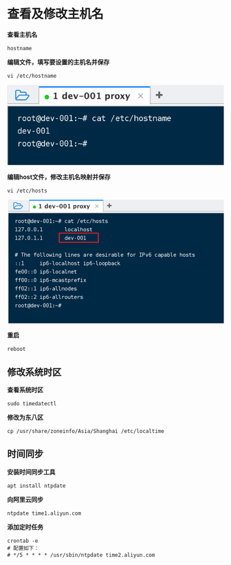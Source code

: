 # 查看及修改主机名

**查看主机名**

```shell
hostname
```

**编辑文件，填写要设置的主机名并保存**

```shell
vi /etc/hostname
```
![](../_media/Snipaste_2022-08-16_23-23-47.png ':size=30%')

**编辑host文件，修改主机名映射并保存**

```shell
vi /etc/hosts
```
![](../_media/Snipaste_2022-08-16_23-09-36.png ':size=40%')

**重启**

```shell
reboot
```

## 修改系统时区

**查看系统时区**

```shell
sudo timedatectl
```

**修改为东八区**

```shell
cp /usr/share/zoneinfo/Asia/Shanghai /etc/localtime
```

## 时间同步

**安装时间同步工具**

```shell
apt install ntpdate
```

**向阿里云同步**

```shell
ntpdate time1.aliyun.com
```

**添加定时任务**

```shell
crontab -e
# 配置如下：
# */5 * * * * /usr/sbin/ntpdate time2.aliyun.com
```
